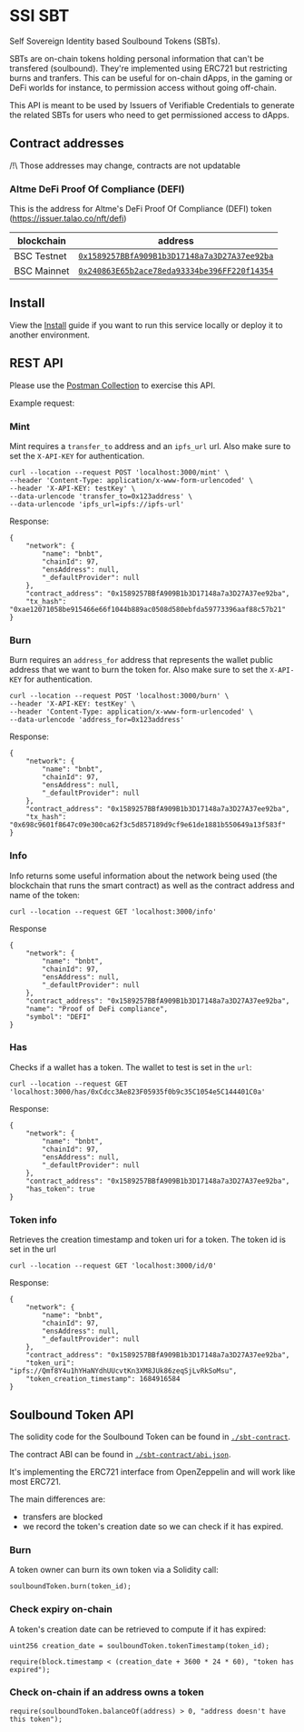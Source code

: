 # SSI SBT

Self Sovereign Identity based Soulbound Tokens (SBTs).

SBTs are on-chain tokens holding personal information that can't be transfered (soulbound).
They're implemented using ERC721 but restricting burns and tranfers.
This can be useful for on-chain dApps, in the gaming or DeFi worlds for instance, to permission access without going off-chain.

This API is meant to be used by Issuers of Verifiable Credentials to generate the related SBTs for users who need to get permissioned access to dApps.

## Contract addresses

/!\ Those addresses may change, contracts are not updatable

### Altme DeFi Proof Of Compliance (DEFI)

This is the address for Altme's DeFi Proof Of Compliance (DEFI) token (https://issuer.talao.co/nft/defi)

| blockchain  | address                                                                                                                        |
| ----------- | ------------------------------------------------------------------------------------------------------------------------------ |
| BSC Testnet | [`0x1589257BBfA909B1b3D17148a7a3D27A37ee92ba`](https://testnet.bscscan.com/address/0x1589257BBfA909B1b3D17148a7a3D27A37ee92ba) |
| BSC Mainnet | [`0x240863E65b2ace78eda93334be396FF220f14354`](https://bscscan.com/address/0x240863E65b2ace78eda93334be396FF220f14354)         |

## Install

View the [Install](./INSTALL.md) guide if you want to run this service locally or deploy it to another environment.

## REST API

Please use the [Postman Collection](./postman/test-collection.json) to exercise this API.

Example request:

### Mint

Mint requires a `transfer_to` address and an `ipfs_url` url. Also make sure to set the `X-API-KEY` for authentication.

```curl
curl --location --request POST 'localhost:3000/mint' \
--header 'Content-Type: application/x-www-form-urlencoded' \
--header 'X-API-KEY: testKey' \
--data-urlencode 'transfer_to=0x123address' \
--data-urlencode 'ipfs_url=ipfs://ipfs-url'
```

Response:

```
{
    "network": {
        "name": "bnbt",
        "chainId": 97,
        "ensAddress": null,
        "_defaultProvider": null
    },
    "contract_address": "0x1589257BBfA909B1b3D17148a7a3D27A37ee92ba",
    "tx_hash": "0xae12071058be915466e66f1044b889ac0508d580ebfda59773396aaf88c57b21"
}
```

### Burn

Burn requires an `address_for` address that represents the wallet public address that we want to burn the token for. Also make sure to set the `X-API-KEY` for authentication.

```curl
curl --location --request POST 'localhost:3000/burn' \
--header 'X-API-KEY: testKey' \
--header 'Content-Type: application/x-www-form-urlencoded' \
--data-urlencode 'address_for=0x123address'
```

Response:

```
{
    "network": {
        "name": "bnbt",
        "chainId": 97,
        "ensAddress": null,
        "_defaultProvider": null
    },
    "contract_address": "0x1589257BBfA909B1b3D17148a7a3D27A37ee92ba",
    "tx_hash": "0x698c9601f8647c09e300ca62f3c5d857189d9cf9e61de1881b550649a13f583f"
}
```

### Info

Info returns some useful information about the network being used (the blockchain that runs the smart contract) as well as the contract address and name of the token:

```curl
curl --location --request GET 'localhost:3000/info'
```

Response

```
{
    "network": {
        "name": "bnbt",
        "chainId": 97,
        "ensAddress": null,
        "_defaultProvider": null
    },
    "contract_address": "0x1589257BBfA909B1b3D17148a7a3D27A37ee92ba",
    "name": "Proof of DeFi compliance",
    "symbol": "DEFI"
}
```

### Has

Checks if a wallet has a token. The wallet to test is set in the `url`:

```
curl --location --request GET 'localhost:3000/has/0xCdcc3Ae823F05935f0b9c35C1054e5C144401C0a'
```

Response:

```
{
    "network": {
        "name": "bnbt",
        "chainId": 97,
        "ensAddress": null,
        "_defaultProvider": null
    },
    "contract_address": "0x1589257BBfA909B1b3D17148a7a3D27A37ee92ba",
    "has_token": true
}
```

### Token info

Retrieves the creation timestamp and token uri for a token. The token id is set in the url

```
curl --location --request GET 'localhost:3000/id/0'
```

Response:

```
{
    "network": {
        "name": "bnbt",
        "chainId": 97,
        "ensAddress": null,
        "_defaultProvider": null
    },
    "contract_address": "0x1589257BBfA909B1b3D17148a7a3D27A37ee92ba",
    "token_uri": "ipfs://Qmf8Y4u1hYHaNYdhUUcvtKn3XM8JUk86zeqSjLvRkSoMsu",
    "token_creation_timestamp": 1684916584
}
```

## Soulbound Token API

The solidity code for the Soulbound Token can be found in [`./sbt-contract`](./sbt-contract/contracts/SoulboundTokens.sol).

The contract ABI can be found in [`./sbt-contract/abi.json`](./sbt-contract/abi.json).

It's implementing the ERC721 interface from OpenZeppelin and will work like most ERC721.

The main differences are:

- transfers are blocked
- we record the token's creation date so we can check if it has expired.

### Burn

A token owner can burn its own token via a Solidity call:

```solidity
soulboundToken.burn(token_id);
```

### Check expiry on-chain

A token's creation date can be retrieved to compute if it has expired:

```solidity
uint256 creation_date = soulboundToken.tokenTimestamp(token_id);

require(block.timestamp < (creation_date + 3600 * 24 * 60), "token has expired");
```

### Check on-chain if an address owns a token

```solidity
require(soulboundToken.balanceOf(address) > 0, "address doesn't have this token");
```
